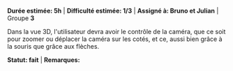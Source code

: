 **Durée estimée: 5h** | **Difficulté estimée: 1/3** | **Assigné à: Bruno et Julian** | Groupe **3**

Dans la vue 3D, l'utilisateur devra avoir le contrôle de la caméra, que ce soit pour zoomer ou déplacer la caméra sur les cotés, et ce, aussi bien grâce à la souris que grâce aux flèches.

**Statut: fait** | **Remarques:**
